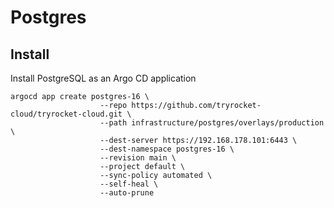 # Postgres

## Install

Install PostgreSQL as an Argo CD application

    argocd app create postgres-16 \
                        --repo https://github.com/tryrocket-cloud/tryrocket-cloud.git \
                        --path infrastructure/postgres/overlays/production \
                        --dest-server https://192.168.178.101:6443 \
                        --dest-namespace postgres-16 \
                        --revision main \
                        --project default \
                        --sync-policy automated \
                        --self-heal \
                        --auto-prune